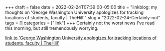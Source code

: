 +++draft = falsedate = 2022-02-24T07:39:00-05:00title = "linkblog: my thoughts on 'George Washington University apologizes for tracking locations of students, faculty | TheHill'"slug = "2022-02-24-Certainly-not"tags = []categories = ["link"]+++Certainly not the worst news I've read this morning, but still tremendously worrying. [link to 'George Washington University apologizes for tracking locations of students, faculty | TheHill'](https://thehill.com/homenews/state-watch/594142-george-washington-university-apologizes-for-tracking-locations-of)